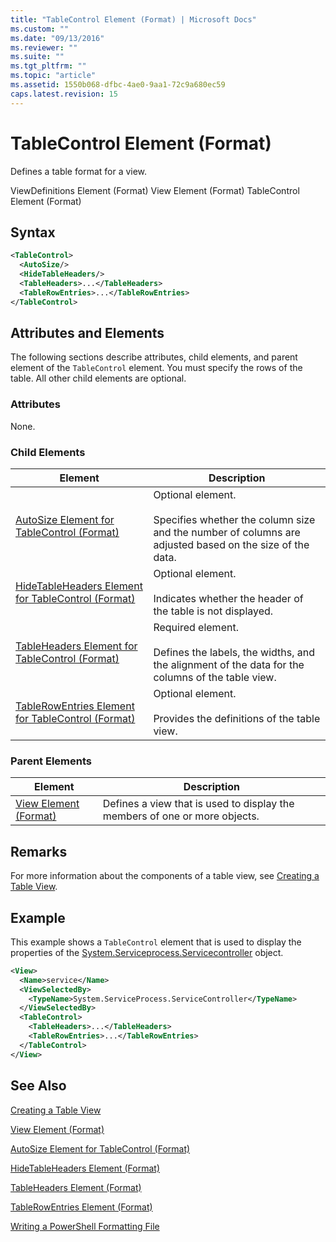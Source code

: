 ```yaml
---
title: "TableControl Element (Format) | Microsoft Docs"
ms.custom: ""
ms.date: "09/13/2016"
ms.reviewer: ""
ms.suite: ""
ms.tgt_pltfrm: ""
ms.topic: "article"
ms.assetid: 1550b068-dfbc-4ae0-9aa1-72c9a680ec59
caps.latest.revision: 15
---
```

# TableControl Element (Format)

Defines a table format for a view.

ViewDefinitions Element (Format)
View Element (Format)
TableControl Element (Format)

## Syntax

```xml
<TableControl>
  <AutoSize/>
  <HideTableHeaders/>
  <TableHeaders>...</TableHeaders>
  <TableRowEntries>...</TableRowEntries>
</TableControl>

```

## Attributes and Elements

The following sections describe attributes, child elements, and parent element of the `TableControl` element. You must specify the rows of the table. All other child elements are optional.

### Attributes

None.

### Child Elements

|Element|Description|
|-------------|-----------------|
|[AutoSize Element for TableControl (Format)](./autosize-element-for-tablecontrol-format.md)|Optional element.<br /><br /> Specifies whether the column size and the number of columns are adjusted based on the size of the data.|
|[HideTableHeaders Element for TableControl (Format)](./hidetableheaders-element-format.md)|Optional element.<br /><br /> Indicates whether the header of the table is not displayed.|
|[TableHeaders Element for TableControl (Format)](./tableheaders-element-format.md)|Required element.<br /><br /> Defines the labels, the widths, and the alignment of the data for the columns of the table view.|
|[TableRowEntries Element for TableControl (Format)](./tablerowentries-element-for-tablecontrol-format.md)|Optional element.<br /><br /> Provides the definitions of the table view.|

### Parent Elements

|Element|Description|
|-------------|-----------------|
|[View Element (Format)](./view-element-format.md)|Defines a view that is used to display the members of one or more objects.|

## Remarks

For more information about the components of a table view, see [Creating a Table View](./creating-a-table-view.md).

## Example

This example shows a `TableControl` element that is used to display the properties of the [System.Serviceprocess.Servicecontroller](/dotnet/api/System.ServiceProcess.ServiceController) object.

```xml
<View>
  <Name>service</Name>
  <ViewSelectedBy>
    <TypeName>System.ServiceProcess.ServiceController</TypeName>
  </ViewSelectedBy>
  <TableControl>
    <TableHeaders>...</TableHeaders>
    <TableRowEntries>...</TableRowEntries>
  </TableControl>
</View>

```

## See Also

[Creating a Table View](./creating-a-table-view.md)

[View Element (Format)](./view-element-format.md)

[AutoSize Element for TableControl (Format)](./autosize-element-for-tablecontrol-format.md)

[HideTableHeaders Element (Format)](./hidetableheaders-element-format.md)

[TableHeaders Element (Format)](./tableheaders-element-format.md)

[TableRowEntries Element (Format)](./tablerowentries-element-for-tablecontrol-format.md)

[Writing a PowerShell Formatting File](./writing-a-powershell-formatting-file.md)
